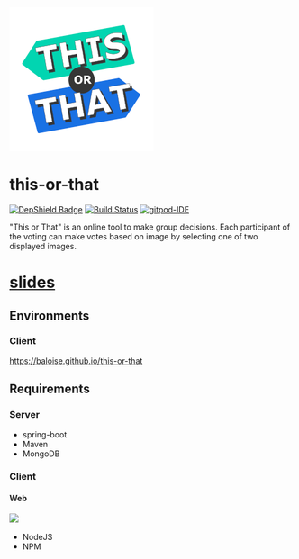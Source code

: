 ![](img/bin/PNG/logo/256x256x32.png)

# this-or-that

[![DepShield Badge](https://depshield.sonatype.org/badges/baloise/this-or-that/depshield.svg)](https://depshield.github.io)
[![Build Status](https://travis-ci.org/baloise/this-or-that.svg?branch=master)](https://travis-ci.org/baloise/this-or-that)
[![gitpod-IDE](https://img.shields.io/badge/open--IDE-as--gitpod-blue.svg?style=flat&label=openIDE)](https://gitpod.io#https://github.com/baloise/this-or-that)

"This or That" is an online tool to make group decisions.
Each participant of the voting can make votes based on image by selecting one of two displayed images.

# [slides](https://gitpitch.com/baloise/this-or-that/master?p=docs/slides/)

## Environments
### Client
https://baloise.github.io/this-or-that

## Requirements

### Server
 * spring-boot
 * Maven
 * MongoDB

### Client 

#### Web
[![](http://api.qrserver.com/v1/create-qr-code/?color=000000&bgcolor=FFFFFF&data=https%3A%2F%2Fbaloise.github.io%2Fthis-or-that%2F&qzone=1&margin=0&size=200x200&ecc=L)](https://baloise.github.io/this-or-that/)
 * NodeJS
 * NPM
